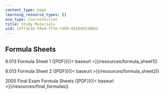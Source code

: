 ```yaml
---
content_type: page
learning_resource_types: []
ocw_type: CourseSection
title: Study Materials
uid: 14ff3e1b-59e4-ff3e-fd09-05564b5306b2
---
```


Formula Sheets
--------------

6.013 Formula Sheet 1 ([PDF]({{< baseurl >}}/resources/formula_sheet1))

6.013 Formula Sheet 2 ([PDF]({{< baseurl >}}/resources/formula_sheet2))

2005 Final Exam Formula Sheets ([PDF]({{< baseurl >}}/resources/final_formulas))